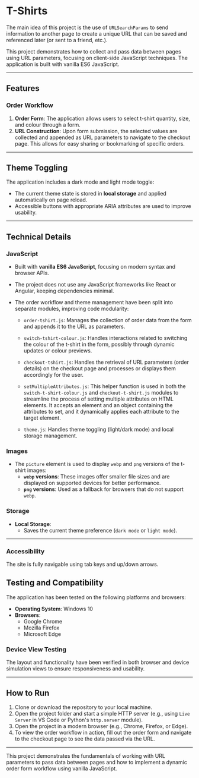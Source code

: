 # T-Shirts

The main idea of this project is the use of `URLSearchParams` to send information to another page to create a unique URL that can be saved and referenced later (or sent to a friend, etc.).

This project demonstrates how to collect and pass data between pages using URL parameters, focusing on client-side JavaScript techniques. The application is built with vanilla ES6 JavaScript.

---

## Features

### Order Workflow

1. **Order Form**: The application allows users to select t-shirt quantity, size, and colour through a form.
2. **URL Construction**: Upon form submission, the selected values are collected and appended as URL parameters to navigate to the checkout page. This allows for easy sharing or bookmarking of specific orders.

---

## Theme Toggling

The application includes a dark mode and light mode toggle:

- The current theme state is stored in **local storage** and applied automatically on page reload.
- Accessible buttons with appropriate ARIA attributes are used to improve usability.

---

## Technical Details

### JavaScript

- Built with **vanilla ES6 JavaScript**, focusing on modern syntax and browser APIs.
- The project does not use any JavaScript frameworks like React or Angular, keeping dependencies minimal.
- The order workflow and theme management have been split into separate modules, improving code modularity:

  - `order-tshirt.js`: Manages the collection of order data from the form and appends it to the URL as parameters.
  - `switch-tshirt-colour.js`: Handles interactions related to switching the colour of the t-shirt in the form, possibly through dynamic updates or colour previews.
  - `checkout-tshirt.js`: Handles the retrieval of URL parameters (order details) on the checkout page and processes or displays them accordingly for the user.

  - `setMultipleAttributes.js`: This helper function is used in both the `switch-t-shirt-colour.js` and `checkout-t-shirt.js` modules to streamline the process of setting multiple attributes on HTML elements. It accepts an element and an object containing the attributes to set, and it dynamically applies each attribute to the target element.

  - `theme.js`: Handles theme toggling (light/dark mode) and local storage management.

### Images

- The `picture` element is used to display `webp` and `png` versions of the t-shirt images:
  - **`webp` versions**: These images offer smaller file sizes and are displayed on supported devices for better performance.
  - **`png` versions**: Used as a fallback for browsers that do not support `webp`.

### Storage

- **Local Storage**:
  - Saves the current theme preference (`dark mode` or `light mode`).

---

### Accessibility

The site is fully navigable using tab keys and up/down arrows.

## Testing and Compatibility

The application has been tested on the following platforms and browsers:

- **Operating System**: Windows 10
- **Browsers**:
  - Google Chrome
  - Mozilla Firefox
  - Microsoft Edge

### Device View Testing

The layout and functionality have been verified in both browser and device simulation views to ensure responsiveness and usability.

---

## How to Run

1. Clone or download the repository to your local machine.
2. Open the project folder and start a simple HTTP server (e.g., using `Live Server` in VS Code or Python's `http.server` module).
3. Open the project in a modern browser (e.g., Chrome, Firefox, or Edge).
4. To view the order workflow in action, fill out the order form and navigate to the checkout page to see the data passed via the URL.

---

This project demonstrates the fundamentals of working with URL parameters to pass data between pages and how to implement a dynamic order form workflow using vanilla JavaScript.

